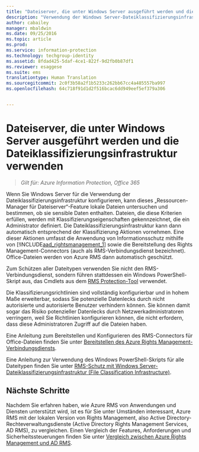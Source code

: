 ```yaml
---
title: "Dateiserver, die unter Windows Server ausgeführt werden und die Dateiklassifizierungsinfrastruktur verwenden | Azure Information Protection"
description: "Verwendung der Windows Server-Dateiklassifizierungsinfrastruktur mit Azure RMS, wenn Sie den RMS-Connector für den automatischen Schutz von Office-Dokumenten bereitstellen."
author: cabailey
manager: mbaldwin
ms.date: 09/25/2016
ms.topic: article
ms.prod: 
ms.service: information-protection
ms.technology: techgroup-identity
ms.assetid: 8fdad425-5daf-4ce1-822f-9d2fb0b87df1
ms.reviewer: esaggese
ms.suite: ems
translationtype: Human Translation
ms.sourcegitcommit: 2c0f3b58a2f1b5233c262bb67cc4a485557ba997
ms.openlocfilehash: 64c718f91d1d2f516bcac6dd949eef5ef379a306


---
```



# Dateiserver, die unter Windows Server ausgeführt werden und die Dateiklassifizierungsinfrastruktur verwenden

>*Gilt für: Azure Information Protection, Office 365*


Wenn Sie Windows Server für die Verwendung der Dateiklassifizierungsinfrastruktur konfigurieren, kann dieses „Ressourcen-Manager für Dateiserver“-Feature lokale Dateien untersuchen und bestimmen, ob sie sensible Daten enthalten. Dateien, die diese Kriterien erfüllen, werden mit Klassifizierungseigenschaften gekennzeichnet, die ein Administrator definiert. Die Dateiklassifizierungsinfrastruktur kann dann automatisch entsprechend der Klassifizierung Aktionen vornehmen. Eine dieser Aktionen umfasst die Anwendung von Informationsschutz mithilfe von [!INCLUDE[aad_rightsmanagement_1](../includes/aad_rightsmanagement_1_md.md)] sowie die Bereitstellung des Rights Management-Connectors (auch als RMS-Verbindungsdienst bezeichnet). Office-Dateien werden von Azure RMS dann automatisch geschützt.

Zum Schützen aller Dateitypen verwenden Sie nicht den RMS-Verbindungsdienst, sondern führen stattdessen ein Windows PowerShell-Skript aus, das Cmdlets aus dem [RMS Protection-Tool](https://www.microsoft.com/en-us/download/details.aspx?id=47256) verwendet.

Die Klassifizierungsrichtlinien sind vollständig konfigurierbar und in hohem Maße erweiterbar, sodass Sie potenzielle Datenlecks durch nicht autorisierte und autorisierte Benutzer verhindern können. Sie können damit sogar das Risiko potenzieller Datenlecks durch Netzwerkadministratoren verringern, weil Sie Richtlinien konfigurieren können, die nicht erfordern, dass diese Administratoren Zugriff auf die Dateien haben.

Eine Anleitung zum Bereitstellen und Konfigurieren des RMS-Connectors für Office-Dateien finden Sie unter [Bereitstellen des Azure Rights Management-Verbindungsdiensts](../deploy-use/deploy-rms-connector.md).

Eine Anleitung zur Verwendung des Windows PowerShell-Skripts für alle Dateitypen finden Sie unter [RMS-Schutz mit Windows Server-Dateiklassifizierungsinfrastruktur (File Classification Infrastructure)](../rms-client/configure-fci.md).



## Nächste Schritte
Nachdem Sie erfahren haben, wie Azure RMS von Anwendungen und Diensten unterstützt wird, ist es für Sie unter Umständen interessant, Azure RMS mit der lokalen Version von Rights Management, also Active Directory-Rechteverwaltungsdienste (Active Directory Rights Management Services, AD RMS), zu vergleichen. Einen Vergleich der Features, Anforderungen und Sicherheitssteuerungen finden Sie unter [Vergleich zwischen Azure Rights Management und AD RMS](compare-azure-rms-ad-rms.md).





<!--HONumber=Sep16_HO4-->


